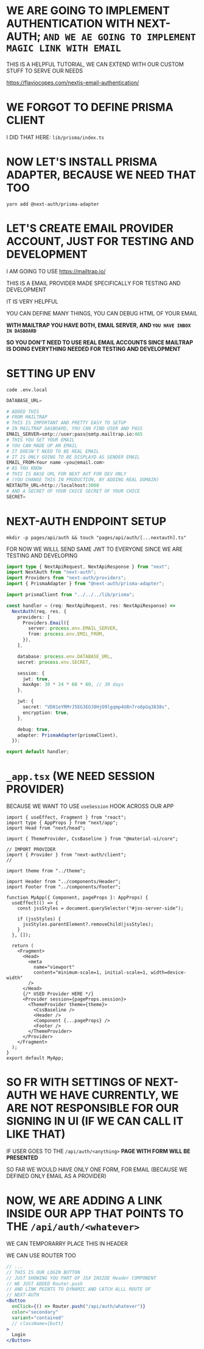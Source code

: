 # WE ARE GOING TO IMPLEMENT AUTHENTICATION WITH NEXT-AUTH; `AND WE AE GOING TO IMPLEMENT MAGIC LINK WITH EMAIL`

THIS IS A HELPFUL TUTORIAL, WE CAN EXTEND WITH OUR CUSTOM STUFF TO SERVE OUR NEEDS

<https://flaviocopes.com/nextjs-email-authentication/>

# WE FORGOT TO DEFINE PRISMA CLIENT

I DID THAT HERE: `lib/prisma/index.ts`

# NOW LET'S INSTALL PRISMA ADAPTER, BECAUSE WE NEED THAT TOO

```
yarn add @next-auth/prisma-adapter
```

# LET'S CREATE EMAIL PROVIDER ACCOUNT, JUST FOR TESTING AND DEVELOPMENT

I AM GOING TO USE <https://mailtrap.io/>

THIS IS A EMAIL PROVIDER MADE SPECIFICALLY FOR TESTING AND DEVELOPMENT

IT IS VERY HELPFUL

YOU CAN DEFINE MANY THINGS, YOU CAN DEBUG HTML OF YOUR EMAIL

**WITH MAILTRAP YOU HAVE BOTH, EMAIL SERVER, AND `YOU HAVE INBOX IN DASBOARD`**

**SO YOU DON'T NEED TO USE REAL EMAIL ACCOUNTS SINCE MAILTRAP IS DOING EVERYTHING NEEDED FOR TESTING AND DEVELOPMENT**

# SETTING UP ENV

```
code .env.local
```

```py
DATABASE_URL=

# ADDED THIS
# FROM MAILTRAP
# THIS IS IMPORTANT AND PRETTY EASY TO SETUP
# IN MAILTRAP DASBOARD, YOU CAN FIND USER AND PASS
EMAIL_SERVER=smtp://user:pass@smtp.mailtrap.io:465
# THIS YOU SET YOUR EMAIL
# YOU CAN MADE UP AN EMAIL
# IT DOESN'T NEED TO BE REAL EMAIL
# IT IS ONLY GOING TO BE DISPLAYD AS SENDER EMAIL
EMAIL_FROM=Your name <you@email.com>
# AS YOU KNOW
# THIS IS BASE URL FOR NEXT AUT FOR DEV ONLY 
# (YOU CHANGE THIS IN PRODUCTION, BY ADDING REAL DOMAIN)
NEXTAUTH_URL=http://localhost:3000
# AND A SECRET OF YOUR CHICE SECRET OF YOUR CHICE
SECRET=
```

# NEXT-AUTH ENDPOINT SETUP

```
mkdir -p pages/api/auth && touch "pages/api/auth/[...nextauth].ts"
```

FOR NOW WE WILLL SEND SAME JWT TO EVERYONE SINCE WE ARE TESTING AND DEVELOPING

```ts
import type { NextApiRequest, NextApiResponse } from "next";
import NextAuth from "next-auth";
import Providers from "next-auth/providers";
import { PrismaAdapter } from "@next-auth/prisma-adapter";

import prismaClient from "../../../lib/prisma";

const handler = (req: NextApiRequest, res: NextApiResponse) =>
  NextAuth(req, res, {
    providers: [
      Providers.Email({
        server: process.env.EMAIL_SERVER,
        from: process.env.EMIL_FROM,
      }),
    ],

    database: process.env.DATABASE_URL,
    secret: process.env.SECRET,

    session: {
      jwt: true,
      maxAge: 30 * 24 * 60 * 60, // 30 days
    },

    jwt: {
      secret: "VD01eYRMrJ5EG3EOJ8HjO9lgqmp4U8n7ro8pGq3838s",
      encryption: true,
    },

    debug: true,
    adapter: PrismaAdapter(prismaClient),
  });

export default handler;
```

# `_app.tsx` (WE NEED SESSION PROVIDER)

BECAUSE WE WANT TO USE `useSession` HOOK ACROSS OUR APP

```tsx
import { useEffect, Fragment } from "react";
import type { AppProps } from "next/app";
import Head from "next/head";

import { ThemeProvider, CssBaseline } from "@material-ui/core";

// IMPORT PROVIDER
import { Provider } from "next-auth/client";
// 

import theme from "../theme";

import Header from "../components/Header";
import Footer from "../components/Footer";

function MyApp({ Component, pageProps }: AppProps) {
  useEffect(() => {
    const jssStyles = document.querySelector("#jss-server-side");

    if (jssStyles) {
      jssStyles.parentElement?.removeChild(jssStyles);
    }
  }, []);

  return (
    <Fragment>
      <Head>
        <meta
          name="viewport"
          content="minimum-scale=1, initial-scale=1, width=device-width"
        />
      </Head>
      {/* USED Provider HERE */}
      <Provider session={pageProps.session}>
        <ThemeProvider theme={theme}>
          <CssBaseline />
          <Header />
          <Component {...pageProps} />
          <Footer />
        </ThemeProvider>
      </Provider>
    </Fragment>
  );
}
export default MyApp;

```

# SO FR WITH SETTINGS OF NEXT-AUTH WE HAVE CURRENTLY, WE ARE NOT RESPONSIBLE FOR OUR SIGNING IN UI (IF WE CAN CALL IT LIKE THAT)

IF USER GOES TO THE `/api/auth/<anything>` **PAGE WITH FORM WILL BE PRESENTED**

SO FAR WE WOULD HAVE ONLY ONE FORM, FOR EMAIL (BECAUSE WE DEFINED ONLY EMAIL AS A PROVIDER)

# NOW, WE ARE ADDING A LINK INSIDE OUR APP THAT POINTS TO THE `/api/auth/<whatever>`

WE CAN TEMPORARRY PLACE THIS IN HEADER

WE CAN USE ROUTER TOO

```jsx
// ...
// THIS IS OUR LOGIN BUTTON
// JUST SHOWING YOU PART OF JSX INSIDE Header COMPONENT
// WE JUST ADDED Router.push
// AND LINK POINTS TO DYNAMIC AND CATCH ALLL ROUTE OF
// NEXT-AUTH
<Button
  onClick={() => Router.push("/api/auth/whatever")}
  color="secondary"
  variant="contained"
  // className={butt}
>
  Login
</Button>
```


